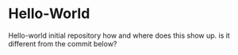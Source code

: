 # Hello-World
Hello-world initial repository
how and where does this show up. is it different from the commit below?
